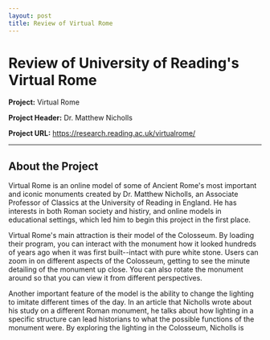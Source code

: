 ```yaml
---
layout: post
title: Review of Virtual Rome
---
```

# Review of University of Reading's Virtual Rome 

**Project:** Virtual Rome 

**Project Header:** Dr. Matthew Nicholls 

**Project URL:** https://research.reading.ac.uk/virtualrome/

---
## About the Project

Virtual Rome is an online model of some of Ancient Rome's most important and iconic monuments created by Dr. Matthew Nicholls, an Associate Professor of Classics at the University of Reading in England. He has interests in both Roman society and histiry, and online models in educational settings, which led him to begin this project in the first place. 

Virtual Rome's main attraction is their model of the Colosseum. By loading their program, you can interact with the monument how it looked hundreds of years ago when it was first built--intact with pure white stone. Users can zoom in on different aspects of the Colosseum, getting to see the minute detailing of the monument up close. You can also rotate the monument around so that you can view it from different perspectives. 

Another important feature of the model is the ability to change the lighting to imitate different times of the day. In an article that Nicholls wrote about his study on a different Roman monument, he talks about how lighting in a specific structure can lead historians to what the possible functions of the monument were. By exploring the lighting in the Colosseum, Nicholls is 
